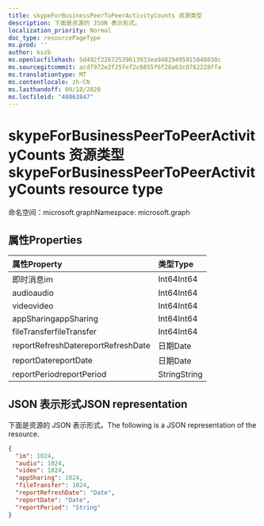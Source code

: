 ```yaml
---
title: skypeForBusinessPeerToPeerActivityCounts 资源类型
description: 下面是资源的 JSON 表示形式。
localization_priority: Normal
doc_type: resourcePageType
ms.prod: ''
author: kszb
ms.openlocfilehash: 5d492f22672539613933ea94829495915848030c
ms.sourcegitcommit: acdf972e2f25fef2c6855f6f28a63c0762228ffa
ms.translationtype: MT
ms.contentlocale: zh-CN
ms.lasthandoff: 09/18/2020
ms.locfileid: "48063847"
---
```

# <a name="skypeforbusinesspeertopeeractivitycounts-resource-type"></a><span data-ttu-id="98d07-103">skypeForBusinessPeerToPeerActivityCounts 资源类型</span><span class="sxs-lookup"><span data-stu-id="98d07-103">skypeForBusinessPeerToPeerActivityCounts resource type</span></span>

<span data-ttu-id="98d07-104">命名空间：microsoft.graph</span><span class="sxs-lookup"><span data-stu-id="98d07-104">Namespace: microsoft.graph</span></span>

## <a name="properties"></a><span data-ttu-id="98d07-105">属性</span><span class="sxs-lookup"><span data-stu-id="98d07-105">Properties</span></span>

| <span data-ttu-id="98d07-106">属性</span><span class="sxs-lookup"><span data-stu-id="98d07-106">Property</span></span>          | <span data-ttu-id="98d07-107">类型</span><span class="sxs-lookup"><span data-stu-id="98d07-107">Type</span></span>   |
| :---------------- | :----- |
| <span data-ttu-id="98d07-108">即时消息</span><span class="sxs-lookup"><span data-stu-id="98d07-108">im</span></span>                | <span data-ttu-id="98d07-109">Int64</span><span class="sxs-lookup"><span data-stu-id="98d07-109">Int64</span></span>  |
| <span data-ttu-id="98d07-110">audio</span><span class="sxs-lookup"><span data-stu-id="98d07-110">audio</span></span>             | <span data-ttu-id="98d07-111">Int64</span><span class="sxs-lookup"><span data-stu-id="98d07-111">Int64</span></span>  |
| <span data-ttu-id="98d07-112">video</span><span class="sxs-lookup"><span data-stu-id="98d07-112">video</span></span>             | <span data-ttu-id="98d07-113">Int64</span><span class="sxs-lookup"><span data-stu-id="98d07-113">Int64</span></span>  |
| <span data-ttu-id="98d07-114">appSharing</span><span class="sxs-lookup"><span data-stu-id="98d07-114">appSharing</span></span>        | <span data-ttu-id="98d07-115">Int64</span><span class="sxs-lookup"><span data-stu-id="98d07-115">Int64</span></span>  |
| <span data-ttu-id="98d07-116">fileTransfer</span><span class="sxs-lookup"><span data-stu-id="98d07-116">fileTransfer</span></span>      | <span data-ttu-id="98d07-117">Int64</span><span class="sxs-lookup"><span data-stu-id="98d07-117">Int64</span></span>  |
| <span data-ttu-id="98d07-118">reportRefreshDate</span><span class="sxs-lookup"><span data-stu-id="98d07-118">reportRefreshDate</span></span> | <span data-ttu-id="98d07-119">日期</span><span class="sxs-lookup"><span data-stu-id="98d07-119">Date</span></span>   |
| <span data-ttu-id="98d07-120">reportDate</span><span class="sxs-lookup"><span data-stu-id="98d07-120">reportDate</span></span>        | <span data-ttu-id="98d07-121">日期</span><span class="sxs-lookup"><span data-stu-id="98d07-121">Date</span></span>   |
| <span data-ttu-id="98d07-122">reportPeriod</span><span class="sxs-lookup"><span data-stu-id="98d07-122">reportPeriod</span></span>      | <span data-ttu-id="98d07-123">String</span><span class="sxs-lookup"><span data-stu-id="98d07-123">String</span></span> |

## <a name="json-representation"></a><span data-ttu-id="98d07-124">JSON 表示形式</span><span class="sxs-lookup"><span data-stu-id="98d07-124">JSON representation</span></span>

<span data-ttu-id="98d07-125">下面是资源的 JSON 表示形式。</span><span class="sxs-lookup"><span data-stu-id="98d07-125">The following is a JSON representation of the resource.</span></span>

<!-- {
  "blockType": "resource",
  "@odata.type": "microsoft.graph.skypeForBusinessPeerToPeerActivityCounts"
} -->

```json
{
  "im": 1024,
  "audio": 1024,
  "video": 1024,
  "appSharing": 1024,
  "fileTransfer": 1024,
  "reportRefreshDate": "Date",
  "reportDate": "Date",
  "reportPeriod": "String"
}
```


